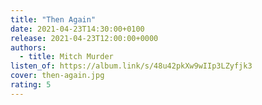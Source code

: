 ```yaml
---
title: "Then Again"
date: 2021-04-23T14:30:00+0100
release: 2021-04-23T12:00:00+0000
authors:
  - title: Mitch Murder
listen_of: https://album.link/s/48u42pkXw9wIIp3LZyfjk3
cover: then-again.jpg
rating: 5
---
```

